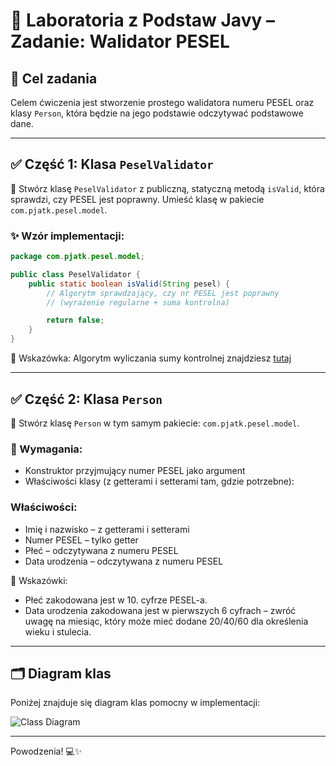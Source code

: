 # 🧪 Laboratoria z Podstaw Javy – Zadanie: Walidator PESEL

## 🎯 Cel zadania

Celem ćwiczenia jest stworzenie prostego walidatora numeru PESEL oraz klasy `Person`, która będzie na jego podstawie odczytywać podstawowe dane.

---

## ✅ Część 1: Klasa `PeselValidator`

🔧 Stwórz klasę `PeselValidator` z publiczną, statyczną metodą `isValid`, która sprawdzi, czy PESEL jest poprawny. Umieść klasę w pakiecie `com.pjatk.pesel.model`.

### ✨ Wzór implementacji:

```java
package com.pjatk.pesel.model;

public class PeselValidator {
    public static boolean isValid(String pesel) {
        // Algorytm sprawdzający, czy nr PESEL jest poprawny 
        // (wyrażenie regularne + suma kontrolna)

        return false;
    }
}
```

📌 Wskazówka: Algorytm wyliczania sumy kontrolnej znajdziesz [tutaj](https://obywatel.gov.pl/pl/dokumenty-i-dane-osobowe/czym-jest-numer-pesel)

---

## ✅ Część 2: Klasa `Person`

🔧 Stwórz klasę `Person` w tym samym pakiecie: `com.pjatk.pesel.model`.

### 🔨 Wymagania:

- Konstruktor przyjmujący numer PESEL jako argument
- Właściwości klasy (z getterami i setterami tam, gdzie potrzebne):

### Właściwości:

- Imię i nazwisko – z getterami i setterami
- Numer PESEL – tylko getter
- Płeć – odczytywana z numeru PESEL
- Data urodzenia – odczytywana z numeru PESEL

📌 Wskazówki:
- Płeć zakodowana jest w 10. cyfrze PESEL-a.
- Data urodzenia zakodowana jest w pierwszych 6 cyfrach – zwróć uwagę na miesiąc, który może mieć dodane 20/40/60 dla określenia wieku i stulecia.

---

## 🗂️ Diagram klas

Poniżej znajduje się diagram klas pomocny w implementacji:

![Class Diagram](http://www.plantuml.com/plantuml/proxy?src=https://raw.githubusercontent.com/PJMPR/lab04-introduction-to-properties/main/UML/diagram3.puml)

---

Powodzenia! 💻✨
